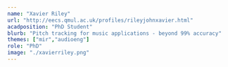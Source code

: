 ```yaml
---
name: "Xavier Riley"
url: "http://eecs.qmul.ac.uk/profiles/rileyjohnxavier.html"
acadposition: "PhD Student"
blurb: "Pitch tracking for music applications - beyond 99% accuracy"
themes: ["mir","audioeng"]
role: "PhD"
image: "./xavierriley.png"
---
```

